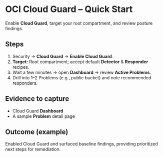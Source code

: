 # OCI Cloud Guard – Quick Start

Enable **Cloud Guard**, target your root compartment, and review posture findings.

## Steps
1. Security → **Cloud Guard** → **Enable Cloud Guard**.
2. **Target:** Root compartment; accept default **Detector** & **Responder** recipes.
3. Wait a few minutes → open **Dashboard** → review **Active Problems**.
4. Drill into 1–2 Problems (e.g., public bucket) and note recommended responders.

## Evidence to capture
- Cloud Guard **Dashboard**
- A sample **Problem** detail page

## Outcome (example)
Enabled Cloud Guard and surfaced baseline findings, providing prioritized next steps for remediation.
